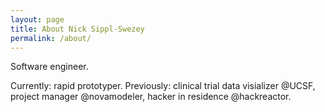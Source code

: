```yaml
---
layout: page
title: About Nick Sippl-Swezey
permalink: /about/
---
```


Software engineer.

Currently: rapid prototyper.
Previously: clinical trial data visializer @UCSF, project manager @novamodeler, hacker in residence @hackreactor.

